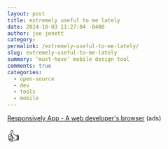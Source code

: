 ```yaml
---
layout: post
title: extremely useful to me lately
date: 2024-10-03 11:27:04 -0400
author: joe jenett
category: 
permalink: /extremely-useful-to-me-lately/
slug: extremely-useful-to-me-lately
summary: ‘must-have’ mobile design tool
comments: true
categories:
  - open-source
  - dev
  - tools
  - mobile
---
```

<a title="Responsively App - A web developer's browser" href="https://responsively.app/">Responsively App - A web developer's browser</a> (ads)

<span style="font-size:2em;">👍</span>
<a href="https://brid.gy/publish/mastodon"></a>